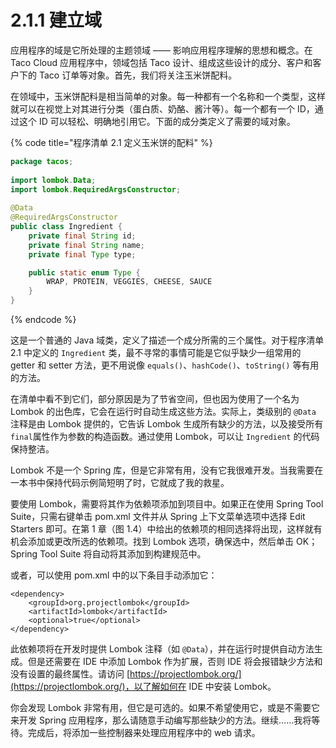 # 2.1.1 建立域

应用程序的域是它所处理的主题领域 —— 影响应用程序理解的思想和概念。在 Taco Cloud 应用程序中，领域包括 Taco 设计、组成这些设计的成分、客户和客户下的 Taco 订单等对象。首先，我们将关注玉米饼配料。

在领域中，玉米饼配料是相当简单的对象。每一种都有一个名称和一个类型，这样就可以在视觉上对其进行分类（蛋白质、奶酪、酱汁等）。每一个都有一个 ID，通过这个 ID 可以轻松、明确地引用它。下面的成分类定义了需要的域对象。

{% code title="程序清单 2.1 定义玉米饼的配料" %}
```java
package tacos;
​
import lombok.Data;
import lombok.RequiredArgsConstructor;
​
@Data
@RequiredArgsConstructor
public class Ingredient {
    private final String id;
    private final String name;
    private final Type type;

    public static enum Type {
        WRAP, PROTEIN, VEGGIES, CHEESE, SAUCE
    }
}
```
{% endcode %}

这是一个普通的 Java 域类，定义了描述一个成分所需的三个属性。对于程序清单 2.1 中定义的 `Ingredient` 类，最不寻常的事情可能是它似乎缺少一组常用的 getter 和 setter 方法，更不用说像 `equals()`、`hashCode()`、`toString()` 等有用的方法。

在清单中看不到它们，部分原因是为了节省空间，但也因为使用了一个名为 Lombok 的出色库，它会在运行时自动生成这些方法。实际上，类级别的 `@Data` 注释是由 Lombok 提供的，它告诉 Lombok 生成所有缺少的方法，以及接受所有`final`属性作为参数的构造函数。通过使用 Lombok，可以让 `Ingredient` 的代码保持整洁。

Lombok 不是一个 Spring 库，但是它非常有用，没有它我很难开发。当我需要在一本书中保持代码示例简短明了时，它就成了我的救星。

要使用 Lombok，需要将其作为依赖项添加到项目中。如果正在使用 Spring Tool Suite，只需右键单击 pom.xml 文件并从 Spring 上下文菜单选项中选择 Edit Starters 即可。在第 1 章（图 1.4）中给出的依赖项的相同选择将出现，这样就有机会添加或更改所选的依赖项。找到 Lombok 选项，确保选中，然后单击 OK；Spring Tool Suite 将自动将其添加到构建规范中。

或者，可以使用 pom.xml 中的以下条目手动添加它：

```markup
<dependency>
    <groupId>org.projectlombok</groupId>
    <artifactId>lombok</artifactId>
    <optional>true</optional>
</dependency>
```

此依赖项将在开发时提供 Lombok 注释（如 `@Data`），并在运行时提供自动方法生成。但是还需要在 IDE 中添加 Lombok 作为扩展，否则 IDE 将会报错缺少方法和没有设置的最终属性。请访问 [https://projectlombok.org/](https://projectlombok.org/)，以了解如何在 IDE 中安装 Lombok。

你会发现 Lombok 非常有用，但它是可选的。如果不希望使用它，或是不需要它来开发 Spring 应用程序，那么请随意手动编写那些缺少的方法。继续……我将等待。完成后，将添加一些控制器来处理应用程序中的 web 请求。

